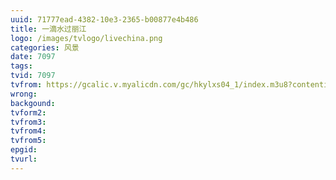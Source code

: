 ```yaml
---
uuid: 71777ead-4382-10e3-2365-b00877e4b486
title: 一滴水过丽江
logo: /images/tvlogo/livechina.png
categories: 风景
date: 7097
tags:
tvid: 7097
tvfrom: https://gcalic.v.myalicdn.com/gc/hkylxs04_1/index.m3u8?contentid=2820180516001
wrong:
backgound:
tvform2:
tvfrom3:
tvfrom4:
tvfrom5:
epgid:
tvurl:
---
```

